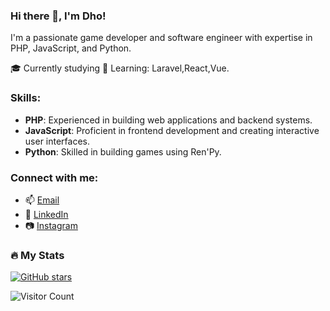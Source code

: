 ### Hi there 👋, I'm Dho!

I'm a passionate game developer and software engineer with expertise in PHP, JavaScript, and Python.

🎓 Currently studying
🌱 Learning: Laravel,React,Vue.

### Skills:
- **PHP**: Experienced in building web applications and backend systems.
- **JavaScript**: Proficient in frontend development and creating interactive user interfaces.
- **Python**: Skilled in building games using Ren'Py.

<!-- ### Projects:
- 🎲 [Project 1](link_to_project_1): Brief description.
- 🕹️ [Project 2](link_to_project_2): Brief description.
- 🚀 [Project 3](link_to_project_3): Brief description. -->

### Connect with me:
- 📫 [Email](stmik.mridhosaputra@gmail.com)
- 🔗 [LinkedIn](https://www.linkedin.com/in/dhobae)
- 📷 [Instagram](https://www.instagram.com/dho__bae)

### :fire: My Stats
[![GitHub stars](https://github-readme-stats.vercel.app/api?username=r1dhosaputs&showCount=true)](https://github.com/r1dhosaputs)

![Visitor Count](https://visitor-badge.laobi.icu/badge?page_id=r1dhosaputs)
